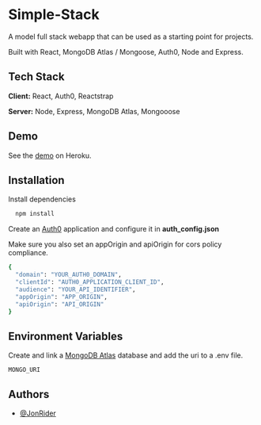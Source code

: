 # Simple-Stack

A model full stack webapp that can be used as a starting point for projects.

Built with React, MongoDB Atlas / Mongoose, Auth0, Node and Express.

## Tech Stack

**Client:** React, Auth0, Reactstrap

**Server:** Node, Express, MongoDB Atlas, Mongooose

## Demo

See the [demo](https://simple-stack-app.herokuapp.com/) on Heroku.

## Installation

Install dependencies

```bash
  npm install
```

Create an [Auth0](https://auth0.com/) application and configure it in **auth_config.json**

Make sure you also set an appOrigin and apiOrigin for cors policy compliance.

```bash
{
  "domain": "YOUR_AUTH0_DOMAIN",
  "clientId": "AUTH0_APPLICATION_CLIENT_ID",
  "audience": "YOUR_API_IDENTIFIER",
  "appOrigin": "APP_ORIGIN",
  "apiOrigin": "API_ORIGIN"
}
```

## Environment Variables

Create and link a [MongoDB Atlas](https://account.mongodb.com/) database and add the uri to a .env file.

`MONGO_URI`

## Authors

- [@JonRider](https://github.com/JonRider)
